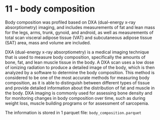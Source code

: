 # 11 - body composition

Body composition was profiled based on DXA (dual-energy x-ray absorptiometry) imaging, and includes measurements of fat and lean mass for the legs, arms, trunk, gynoid, and android, as well as measurements of total scan visceral adipose tissue (VAT) and subcutaneous adipose tissue (SAT) area, mass and volume are included.

DXA (dual-energy x-ray absorptiometry) is a medical imaging technique that is used to measure body composition, specifically the amounts of bone, fat, and lean muscle tissue in the body. A DXA scan uses a low dose of ionizing radiation to produce a detailed image of the body, which is then analyzed by a software to determine the body composition. This method is considered to be one of the most accurate methods for measuring body composition, as it is able to distinguish between different types of tissue and provide detailed information about the distribution of fat and muscle in the body. DXA imaging is commonly used for assessing bone density and for monitoring changes in body composition over time, such as during weight loss, muscle building programs or for assessment of sarcopenia.


The information is stored in 1 parquet file: `body_composition.parquet`